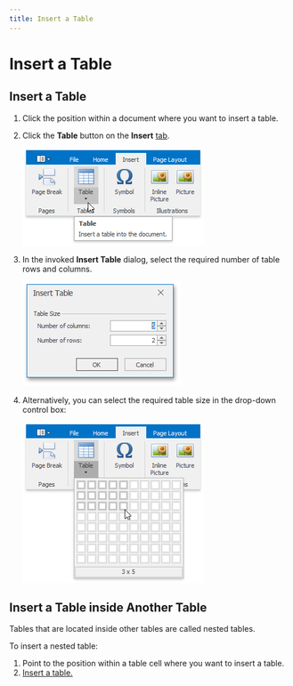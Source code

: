 ```yaml
---
title: Insert a Table
---
```

# Insert a Table
## <a name="inserttable"/>Insert a Table
1. Click the position within a document where you want to insert a table.
2. Click the **Table** button on the **Insert** [ tab](../../../../interface-elements-for-desktop/articles/rich-text-editor/text-editor-ui/ribbon-interface.md).
	
	![RTETablesInsertTableRibbonMenu](../../../images/Img121379.png)
3. In the invoked **Insert Table** dialog, select the required number of table rows and columns.
	
	![RTETableInsertTableDialog](../../../images/Img121380.png)
4. Alternatively, you can select the required table size in the drop-down control box:
	
	![RTETableInsertTableDropDown](../../../images/Img121381.png)

## Insert a Table inside Another Table
Tables that are located inside other tables are called nested tables.

To insert a nested table:
1. Point to the position within a table cell where you want to insert a table.
2. [Insert a table.](#inserttable)